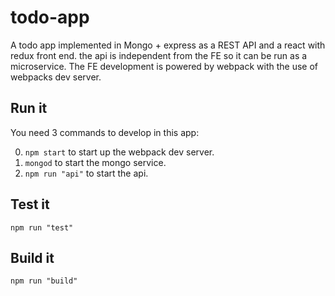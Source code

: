 # todo-app

A todo app implemented in Mongo + express as a REST API and a react with redux front end. the api is independent from the FE so it can be run as a microservice. The FE development is powered by webpack with the use of webpacks dev server. 

## Run it
You need 3 commands to develop in this app:

0. ```npm start``` to start up the webpack dev server. 
0. ```mongod``` to start the mongo service. 
0. ```npm run "api"``` to start the api. 

## Test it
```
npm run "test"
```

## Build it
```
npm run "build"
```
